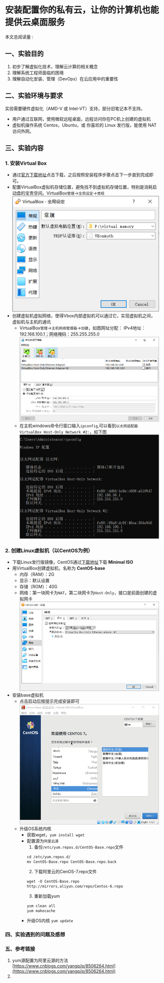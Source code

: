 # 安装配置你的私有云，让你的计算机也能提供云桌面服务
<script async src="//busuanzi.ibruce.info/busuanzi/2.3/busuanzi.pure.mini.js"></script>
<span id="busuanzi_container_page_pv">本文总阅读量 : <span id="busuanzi_value_page_pv"></span></span>
## 一、实验目的
1. 初步了解虚拟化技术，理解云计算的相关概念  
2. 理解系统工程师面临的困境
3. 理解自动化安装、管理（DevOps）在云应用中的重要性

## 二、实验环境与要求
 实验需要硬件虚拟化（AMD-V 或 Intel-VT）支持，部分旧笔记本不支持。
 - 用户通过互联网，使用微软远程桌面，远程访问你在PC机上创建的虚拟机
 - 虚拟机操作系统 Centos，Ubuntu，或 你喜欢的 Linux 发行版，能使用 NAT 访问外网。

## 三、实验内容
### 1. 安装Virtual Box
- 通过[官方下载地址](https://www.virtualbox.org/)点击下载，之后按照安装程序步骤点击下一步直到完成即可。
- 配置VirtualBox虚拟机存储位置，避免找不到虚拟机存储位置，特别是消耗启动盘的宝贵空间。VirtualBox```管理```->```全局设定```->```常规```
![设置虚拟盘位置](./hw1-pic/1-全局设定虚拟电脑地址.png)
- 创建虚拟机虚拟网络，使得Vbox内部虚拟机可以通过它，实现虚拟机之间，虚拟机与主机的通讯
    - VirtualBox```管理```->```主机网络管理器```->```创建```，如图网址分配：
    IPv4地址：192.168.100.1；网络掩码：255.255.255.0
    ![创建虚拟机内部虚拟网络](./hw1-pic/2-添加虚拟网卡.png)
    - 在主机windows命令行窗口输入```ipconfig```,可以看到```以太网适配器 VirtualBox Host-Only Network #2:```，如下图
    ![ipconfig](./hw1-pic/3-ipconfig验证添加虚拟网卡成功.png)

### 2. 创建Linux虚拟机（以CentOS为例）
- 下载Linux发行版镜像，CentOS通过[下载地址](https://www.centos.org/download/)下载 **Minimal ISO** 
- 用VirtualBox创建虚拟机，名称为 **CentOS-base**
    - 内存（RAM）：2G
    - 显示：默认设置
    - 存储（ROM）：40G
    - 网络：第一块网卡为```NAT```，第二块网卡为```Host-Only```，接口是前面创建的虚拟网卡
        ![创建虚拟机](./hw1-pic/4-虚拟机网卡设置.png)
- 安装base虚拟机
    - 点击启动后按提示完成安装即可
    ![安装虚拟机](./hw1-pic/5-安装centos.png)
    - 升级OS系统内核
        - 获取wget，```yum install wget```
        - 配置源为```阿里云源```
            1. 备份```/etc/yum.repos.d/CentOS-Base.repo```文件
            ```
            cd /etc/yum.repos.d/
            mv CentOS-Base.repo CentOS-Base.repo.back
            ```
            2. 下载阿里云的CenOS-7.repo文件
            ```
            wget -O CentOS-Base.repo http://mirrors.aliyun.com/repo/Centos-6.repo
            ```
            3.  重新加载yum
            ```
            yum clean all
            yum makecache
            ```
        - 升级OS内核 ```yum update```

### 四、实验遇到的问题及感想

### 五、参考链接
1. yum源配置为阿里云源的方法  
[https://www.cnblogs.com/yangp/p/8506264.html](https://www.cnblogs.com/yangp/p/8506264.html)
2. 